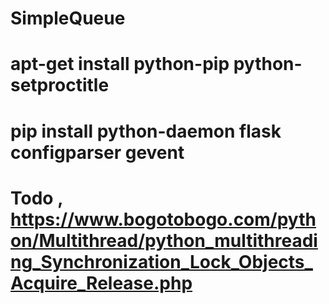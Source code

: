 # SimpleQueue

# apt-get install python-pip python-setproctitle
# pip install python-daemon flask configparser gevent


# Todo , https://www.bogotobogo.com/python/Multithread/python_multithreading_Synchronization_Lock_Objects_Acquire_Release.php
